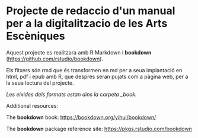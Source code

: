 # Projecte de redaccio d'un manual per a la digitalitzacio de les Arts Escèniques

Aquest projecte es realitzara amb R Markdown i **bookdown** (https://github.com/rstudio/bookdown). 

Els fitxers són rmd que és transformen en md per a seua implantació en html, pdf i epub amb R, que després seran pujats com a pàgina web, per a la seua lectura del projecte.

*Les eixides dels formats estan dins la carpeta _book.*

Additional resources:

The **bookdown** book: https://bookdown.org/yihui/bookdown/

The **bookdown** package reference site: https://pkgs.rstudio.com/bookdown
